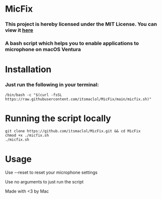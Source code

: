 # MicFix

### This project is hereby licensed under the MIT License. You can view it [here](https://github.com/itsmaclol/MicFix/main/LICENSE)

### A bash script which helps you to enable applications to microphone on macOS Ventura

# Installation 

### Just run the following in your terminal:

`/bin/bash -c "$(curl -fsSL https://raw.githubusercontent.com/itsmaclol/MicFix/main/micfix.sh)"`

# Running the script locally 
```
git clone https://github.com/itsmaclol/MicFix.git && cd MicFix
chmod +x ./micfix.sh
./micfix.sh
```
# Usage
Use --reset to reset your microphone settings

Use no arguments to just run the script

Made with <3 by Mac
